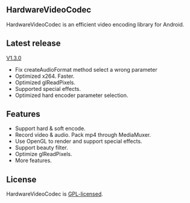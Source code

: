 ## HardwareVideoCodec
HardwareVideoCodec is an efficient video encoding library for Android.

## Latest release
[V1.3.0](https://github.com/lmylr/HardwareVideoCodec/releases/tag/v1.3.0)

* Fix createAudioFormat method select a wrong parameter
* Optimized x264. Faster.
* Optimized glReadPixels.
* Supported special effects.
* Optimized hard encoder parameter selection.

## Features
* Support hard & soft encode.
* Record video & audio. Pack mp4 through MediaMuxer.
* Use OpenGL to render and support special effects.
* Support beauty filter.
* Optimize glReadPixels.
* More features.

## License
HardwareVideoCodec is [GPL-licensed](https://github.com/lmylr/HardwareVideoCodec/tree/master/LICENSE).